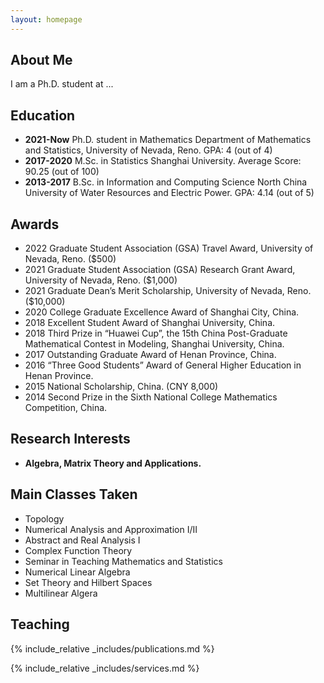 ```yaml
---
layout: homepage
---
```


## About Me

I am a Ph.D. student at ...


## Education
- **2021-Now**	Ph.D. student in Mathematics Department of Mathematics and Statistics, University of Nevada, Reno. GPA: 4 (out of 4)
- **2017-2020** M.Sc. in Statistics Shanghai University. Average Score: 90.25 (out of 100)
- **2013-2017**	B.Sc. in Information and Computing Science North China University of Water Resources and Electric Power. GPA: 4.14 (out of 5)

## Awards
- 2022    Graduate Student Association (GSA) Travel Award, University of Nevada, Reno. ($500)
- 2021	Graduate Student Association (GSA) Research Grant Award, University of Nevada, Reno. ($1,000)
- 2021	 Graduate Dean’s Merit Scholarship, University of Nevada, Reno. ($10,000)
- 2020    College Graduate Excellence Award of Shanghai City, China.
- 2018	 Excellent Student Award of Shanghai University, China.
- 2018    Third Prize in “Huawei Cup”, the 15th China Post-Graduate Mathematical Contest in Modeling, Shanghai University, China.
- 2017    Outstanding Graduate Award of Henan Province, China.
- 2016    “Three Good Students” Award of General Higher Education in Henan Province.
- 2015    National Scholarship, China. (CNY 8,000)
- 2014    Second Prize in the Sixth National College Mathematics Competition, China.

## Research Interests

- **Algebra, Matrix Theory and Applications.**  

## Main Classes Taken

- Topology  
- Numerical Analysis and Approximation I/Ⅱ 
- Abstract and Real Analysis I 
- Complex Function Theory 
- Seminar in Teaching Mathematics and Statistics 
- Numerical Linear Algebra 
- Set Theory and Hilbert Spaces
- Multilinear Algera


## Teaching
{% include_relative _includes/publications.md %}

{% include_relative _includes/services.md %}
